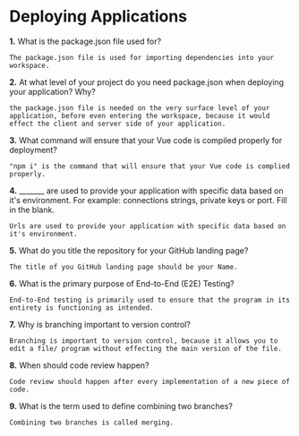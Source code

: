# Deploying Applications

**1.** What is the package.json file used for?
<!-- enter you answer in the space below -->
```
The package.json file is used for importing dependencies into your workspace.
``` 
**2.** At what level of your project do you need package.json when deploying your application? Why?
<!-- enter you answer in the space below -->
```
the package.json file is needed on the very surface level of your application, before even entering the workspace, because it would effect the client and server side of your application.
```
**3.** What command will ensure that your Vue code is compiled properly for deployment?
<!-- enter you answer in the space below -->
```
"npm i" is the command that will ensure that your Vue code is complied properly.
```
**4.** _______ are used to provide your application with specific data based on it's environment. For example: connections strings, private keys or port. Fill in the blank.
<!-- enter you answer in the space below -->
```
Urls are used to provide your application with specific data based on it's environment.
```
**5.** What do you title the repository for your GitHub landing page?

<!-- enter you answer in the space below -->
```
The title of you GitHub landing page should be your Name.
```
**6.** What is the primary purpose of End-to-End (E2E) Testing?
<!-- enter you answer in the space below -->
```
End-to-End testing is primarily used to ensure that the program in its entirety is functioning as intended.
```
**7.** Why is branching important to version control?
<!-- enter you answer in the space below -->
```
Branching is important to version control, because it allows you to edit a file/ program without effecting the main version of the file.
```
**8.** When should code review happen?
<!-- enter you answer in the space below -->
```
Code review should happen after every implementation of a new piece of code. 
```
**9.** What is the term used to define combining two branches?
<!-- enter you answer in the space below -->
```
Combining two branches is called merging.
```
